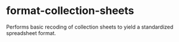 # format-collection-sheets
Performs basic recoding of collection sheets to yield a standardized spreadsheet format.
